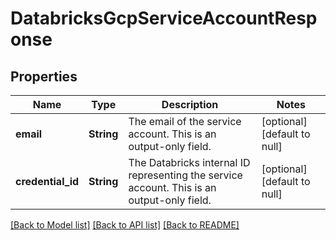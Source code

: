 # DatabricksGcpServiceAccountResponse
## Properties

| Name | Type | Description | Notes |
|------------ | ------------- | ------------- | -------------|
| **email** | **String** | The email of the service account. This is an output-only field. | [optional] [default to null] |
| **credential\_id** | **String** | The Databricks internal ID representing the service account. This is an output-only field. | [optional] [default to null] |

[[Back to Model list]](../README.md#documentation-for-models) [[Back to API list]](../README.md#documentation-for-api-endpoints) [[Back to README]](../README.md)

